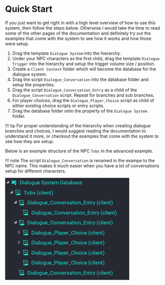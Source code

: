 # Quick Start

If you just want to get right in with a high level overview of how to use this system, then follow the steps below.  Otherwise I would take the time to read some of the other pages of the documentation and definitely try out the examples that come with the system to see how it works and how those were setup.

1.  Drag the template `Dialogue System` into the hierarchy.
2.  Under your NPC characters as the first child, drag the template `Dialogue Trigger` into the hierarchy and setup the trigger volume size / position.
3.  Create a `Client Context` folder which will become the database for the dialogue system.
4.  Drag the script `Dialogue_Conversation` into the database folder and setup the properties.
5.  Drag the script `Dialogue_Conversation_Entry` as a child of the `Dialogue_Conversation` script.  Repeat for branches and sub branches.
6.  For player choices, drag the `Dialogue_Player_Choice` script as child of either existing choice scripts or entry scripts.
7.  Drag the database folder onto the property of the `Dialogue System` folder.

!!! tip
	For proper understanding of the hierarchy when creating dialogue branches and choices, I would suggest reading the documentation to understand it more, or checkout the examples that come with the system to see how they are setup.

Below is an example structure of the NPC `Tobs` in the advanced example.  

!!! note
	The script `Dialogue_Conversation` is renamed in the exampe to the NPC name.  This makes it much easier when you have a lot of conversations setup for different characters.

![](images/quick_start_example_structure.png)